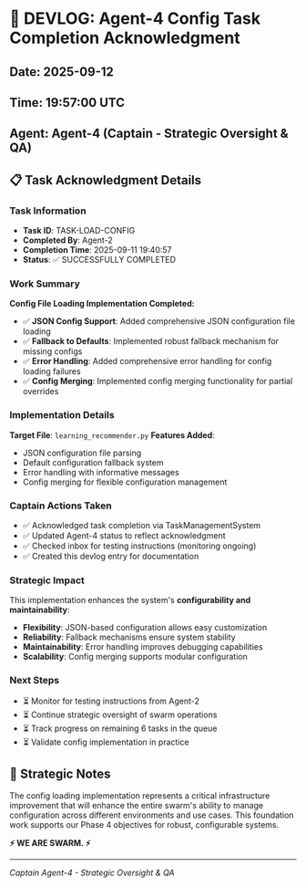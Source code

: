 # 📝 DEVLOG: Agent-4 Config Task Completion Acknowledgment

## Date: 2025-09-12
## Time: 19:57:00 UTC
## Agent: Agent-4 (Captain - Strategic Oversight & QA)

## 📋 Task Acknowledgment Details

### Task Information
- **Task ID**: TASK-LOAD-CONFIG
- **Completed By**: Agent-2
- **Completion Time**: 2025-09-11 19:40:57
- **Status**: ✅ SUCCESSFULLY COMPLETED

### Work Summary
**Config File Loading Implementation Completed:**
- ✅ **JSON Config Support**: Added comprehensive JSON configuration file loading
- ✅ **Fallback to Defaults**: Implemented robust fallback mechanism for missing configs
- ✅ **Error Handling**: Added comprehensive error handling for config loading failures
- ✅ **Config Merging**: Implemented config merging functionality for partial overrides

### Implementation Details
**Target File**: `learning_recommender.py`
**Features Added**:
- JSON configuration file parsing
- Default configuration fallback system
- Error handling with informative messages
- Config merging for flexible configuration management

### Captain Actions Taken
- ✅ Acknowledged task completion via TaskManagementSystem
- ✅ Updated Agent-4 status to reflect acknowledgment
- ✅ Checked inbox for testing instructions (monitoring ongoing)
- ✅ Created this devlog entry for documentation

### Strategic Impact
This implementation enhances the system's **configurability and maintainability**:
- **Flexibility**: JSON-based configuration allows easy customization
- **Reliability**: Fallback mechanisms ensure system stability
- **Maintainability**: Error handling improves debugging capabilities
- **Scalability**: Config merging supports modular configuration

### Next Steps
- ⏳ Monitor for testing instructions from Agent-2
- ⏳ Continue strategic oversight of swarm operations
- ⏳ Track progress on remaining 6 tasks in the queue
- ⏳ Validate config implementation in practice

## 🎯 Strategic Notes
The config loading implementation represents a critical infrastructure improvement that will enhance the entire swarm's ability to manage configuration across different environments and use cases. This foundation work supports our Phase 4 objectives for robust, configurable systems.

**⚡️ WE ARE SWARM. ⚡️**

---
*Captain Agent-4 - Strategic Oversight & QA*

